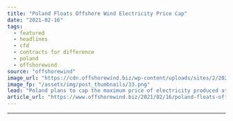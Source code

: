 ```yaml
---
title: "Poland Floats Offshore Wind Electricity Price Cap"
date: "2021-02-16"
tags: 
  - featured
  - headlines
  - cfd
  - contracts for difference
  - poland
  - offshorewind
source: "offshorewind"
image_url: "https://cdn.offshorewind.biz/wp-content/uploads/sites/2/2021/02/16151003/Poland-Floats-Offshore-Wind-Electricity-Price-Cap.png"
image_fp: "/assets/img/post_thumbnails/33.png"
lead: "Poland plans to cap the maximum price of electricity produced at offshore wind farms"
article_url: "https://www.offshorewind.biz/2021/02/16/poland-floats-offshore-wind-electricity-price-cap/"
---
```


---
